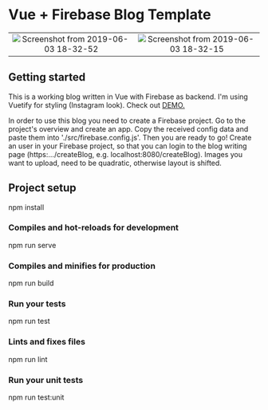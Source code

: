 # Vue + Firebase Blog Template

|                                   |                                           |
|      :---------:                  |            :------------------:           |  
| ![Screenshot from 2019-06-03 18-32-52](https://user-images.githubusercontent.com/35738310/58818427-365a0e80-862e-11e9-82b9-f840de57edb0.png) | ![Screenshot from 2019-06-03 18-32-15](https://user-images.githubusercontent.com/35738310/58818434-39ed9580-862e-11e9-837b-c8732e16a046.png) |

## Getting started

This is a working blog written in Vue with Firebase as backend. I'm using Vuetify for styling (Instagram look). Check out <a href="https://anna-s-blog.firebaseapp.com/">DEMO.</a>

In order to use this blog you need to create a Firebase project. Go to the project's overview and create an app. Copy the received config data
and paste them into './src/firebase.config.js'. Then you are ready to go!
Create an user in your Firebase project, so that you can login to the blog writing page (https:.../createBlog, e.g. localhost:8080/createBlog).
Images you want to upload, need to be quadratic, otherwise layout is shifted.



## Project setup

npm install


### Compiles and hot-reloads for development

npm run serve


### Compiles and minifies for production

npm run build


### Run your tests

npm run test


### Lints and fixes files

npm run lint


### Run your unit tests

npm run test:unit




